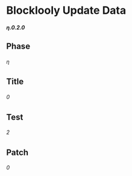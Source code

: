 # Blocklooly Update Data

##### η.0.2.0

## Phase

###### η

## Title

###### 0

## Test

###### 2

## Patch

###### 0
